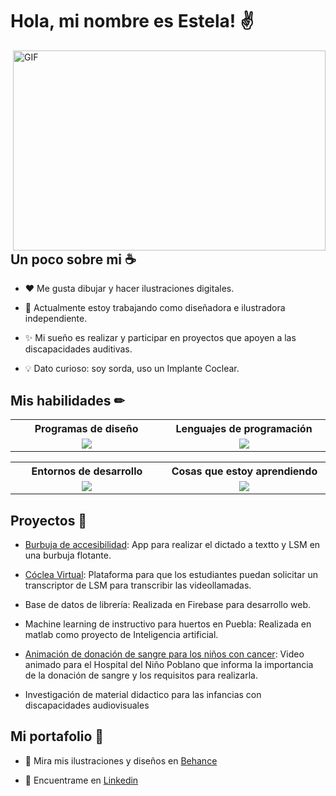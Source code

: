 # Hola, mi nombre es Estela! ✌

<img align="right" alt="GIF" src="https://github.com/Anmol-Baranwal/Cool-GIFs-For-GitHub/assets/74038190/7d484dc9-68a9-4ee6-a767-aea59035c12d" width="500" height="320" />


## Un poco sobre mi ☕

* ❤ Me gusta dibujar y hacer ilustraciones digitales.

* 📖 Actualmente estoy trabajando como diseñadora e ilustradora independiente.

* ✨ Mi sueño es realizar y participar en proyectos que apoyen a las discapacidades auditivas.

* 💡 Dato curioso: soy sorda, uso un Implante Coclear.


## Mis habilidades ✏

<table border="0">
    <tr>
    <th width="600px">
      Programas de diseño
     </th>
    <th width="600px">
      Lenguajes de programación
     </th>
  </tr>
  <tr>
    <td align="center">
      <a href="https://skillicons.dev">
        <img src="https://skillicons.dev/icons?i=ps,ai,blender,autocad,figma&perline=5" />
      </a>
    </td>
    <td align="center">
      <a href="https://skillicons.dev">
        <img src="https://skillicons.dev/icons?i=swift,c,cpp,html,css,php,js&perline=5" />
      </a>
    </td>
    </tr>
  </table>

  <table border="0">
    <tr>
    <th width="600px">
      Entornos de desarrollo
     </th>
     <th width="600px">
      Cosas que estoy aprendiendo
     </th>
  </tr>
  <tr>
    <td align="center">
      <a href="https://skillicons.dev">
        <img src="https://skillicons.dev/icons?i=vscode,visualstudio,androidstudio,react,powershell,firebase,linux&perline=5" />
      </a>
    </td>
    <td align="center">
      <a href="https://skillicons.dev">
        <img src="https://skillicons.dev/icons?i=react,postman,eclipse,java,matlab,mysql,nodejs,py,qt,unity&perline=5" />
      </a>
    </td>
    </tr>
  </table>


## Proyectos 🚀
* [Burbuja de accesibilidad](https://github.com/angi-estela/burbujaAccesibilidad): App para realizar el dictado a textto y LSM en una burbuja flotante.

* [Cóclea Virtual](https://github.com/AbrahamFB/C-clea-Virtual): Plataforma para que los estudiantes puedan solicitar un transcriptor de LSM para transcribir las videollamadas.

* Base de datos de librería: Realizada en Firebase para desarrollo web.

* Machine learning de instructivo para huertos en Puebla: Realizada en matlab como proyecto de Inteligencia artificial.

* [Animación de donación de sangre para los niños con cancer](https://drive.google.com/file/d/1-HgneMummWYD1ZSl3q4yRrWw8V_p79j2/view): Video animado para el Hospital del Niño Poblano que informa la importancia de la donación de sangre y los requisitos para realizarla.

* Investigación de material didactico para las infancias con discapacidades audiovisuales


## Mi portafolio 💼

* 🔮 Mira mis ilustraciones y diseños en [Behance](https://www.behance.net/angi-estela)

* 📄 Encuentrame en [Linkedin](https://www.linkedin.com/in/angi-estela)
